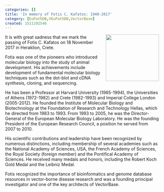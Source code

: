 ```yaml
---
categories: []
title: 'In memory of Fotis C. Kafatos: 1940-2017'
category: [EuPathDB,VEuPathDB,VectorBase]
created: 1511192546
---
```

<img style="padding-left:10px" src="/sites/default/files/ftp/styles/slideshow_348/public/fotis348.jpg" width="174" height="152" align="right">It is with great sadness that we mark the passing of Fotis C. Kafatos on 18 November 2017 in Heraklion, Crete.

Fotis was one of the pioneers who introduced molecular biology into the study of animal development. His achievements include development of fundamental molecular biology techniques such as the dot-blot and cDNA synthesis, cloning, and sequencing.

He has been a Professor at Harvard University (1965-1994), the Universities of Athens (1972-1982) and Crete (1982-1993) and Imperial College London (2005-2012). He founded the Institute of Molecular Biology and Biotechnology at the Foundation of Research and Technology Hellas, which he directed from 1983 to 1993. From 1993 to 2005, he was the Director-General of the European Molecular Biology Laboratory. He was the founding President of the European Research Council, a position he served from 2007 to 2010. 

His scientific contributions and leadership have been recognized by numerous distinctions, including membership of several academies such as the National Academy of Sciences, USA, the French Academy of Sciences, the Royal Society (foreign member) and the Pontifical Academy of Sciences. He received many medals and honors, including the Robert Koch Gold Medal and the Leibniz Medal.

Fotis recognized the importance of bioinformatics and genome database resources in vector-borne disease research and was a founding principal investigator and one of the key architects of VectorBase.
